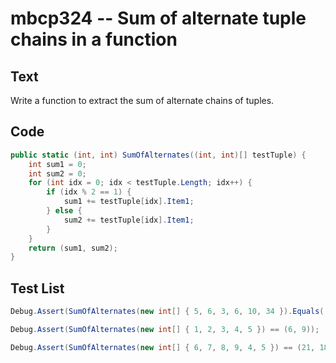 # mbcp324 -- Sum of alternate tuple chains in a function

## Text

Write a function to extract the sum of alternate chains of tuples.

## Code

```csharp
public static (int, int) SumOfAlternates((int, int)[] testTuple) {
    int sum1 = 0;
    int sum2 = 0;
    for (int idx = 0; idx < testTuple.Length; idx++) {
        if (idx % 2 == 1) {
            sum1 += testTuple[idx].Item1;
        } else {
            sum2 += testTuple[idx].Item1;
        }
    }
    return (sum1, sum2);
}
```

## Test List

```csharp
Debug.Assert(SumOfAlternates(new int[] { 5, 6, 3, 6, 10, 34 }).Equals((46, 18)));
```

```csharp
Debug.Assert(SumOfAlternates(new int[] { 1, 2, 3, 4, 5 }) == (6, 9));
```

```csharp
Debug.Assert(SumOfAlternates(new int[] { 6, 7, 8, 9, 4, 5 }) == (21, 18));
```
